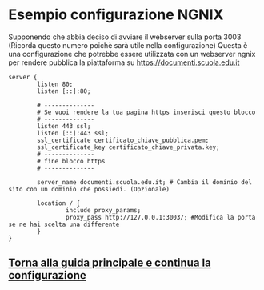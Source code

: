 # Esempio configurazione NGNIX

Supponendo che abbia deciso di avviare il webserver sulla porta 3003 (Ricorda questo numero poichè sarà utile nella configurazione) Questa è una configurazione che potrebbe essere utilizzata con un webserver ngnix per rendere pubblica la piattaforma su https://documenti.scuola.edu.it

```ngnix=
server {
        listen 80;
        listen [::]:80;

        # --------------
        # Se vuoi rendere la tua pagina https inserisci questo blocco
        # --------------
        listen 443 ssl; 
        listen [::]:443 ssl; 
        ssl_certificate certificato_chiave_pubblica.pem; 
        ssl_certificate_key certificato_chiave_privata.key; 
        # --------------
        # fine blocco https
        # --------------

        server_name documenti.scuola.edu.it; # Cambia il dominio del sito con un dominio che possiedi. (Opzionale)

        location / {
                include proxy_params;
                proxy_pass http://127.0.0.1:3003/; #Modifica la porta se ne hai scelta una differente
        }
}
```

## [Torna alla guida principale e continua la configurazione](../README.md)